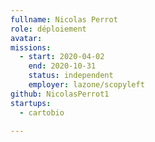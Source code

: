 ```yaml
---
fullname: Nicolas Perrot
role: déploiement
avatar: 
missions:
  - start: 2020-04-02
    end: 2020-10-31
    status: independent
    employer: lazone/scopyleft
github: NicolasPerrot1
startups:
  - cartobio
  
---
```

